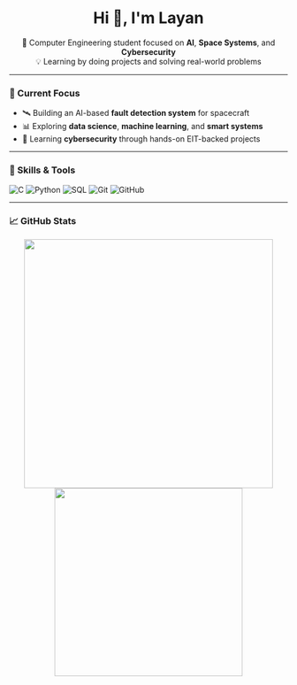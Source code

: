 <h1 align="center">Hi 👋, I'm Layan</h1>
<p align="center">
  🚀 Computer Engineering student focused on <strong>AI</strong>, <strong>Space Systems</strong>, and <strong>Cybersecurity</strong><br>
  💡 Learning by doing projects and solving real-world problems
</p>

---

### 🔭 Current Focus

- 🛰️ Building an AI-based **fault detection system** for spacecraft  
- 📊 Exploring **data science**, **machine learning**, and **smart systems**  
- 🔐 Learning **cybersecurity** through hands-on EIT-backed projects  

---

### 🧠 Skills & Tools

![C](https://img.shields.io/badge/C-00599C?style=flat-square&logo=c&logoColor=white)
![Python](https://img.shields.io/badge/Python-3776AB?style=flat-square&logo=python&logoColor=white)
![SQL](https://img.shields.io/badge/SQL-336791?style=flat-square&logo=postgresql&logoColor=white)
![Git](https://img.shields.io/badge/Git-F05032?style=flat-square&logo=git&logoColor=white)
![GitHub](https://img.shields.io/badge/GitHub-181717?style=flat-square&logo=github&logoColor=white)

---

### 📈 GitHub Stats

<p align="center">
  <img src="https://github-readme-stats.vercel.app/api?username=layansamhan&show_icons=true&theme=radical" width="450" />
  <img src="https://github-readme-stats.vercel.app/api/top-langs/?username=layansamhan&layout=compact&theme=radical" width="340" />
</p>
